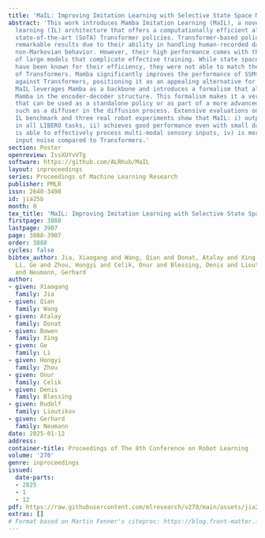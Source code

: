 ```yaml
---
title: 'MaIL: Improving Imitation Learning with Selective State Space Models'
abstract: 'This work introduces Mamba Imitation Learning (MaIL), a novel imitation
  learning (IL) architecture that offers a computationally efficient alternative to
  state-of-the-art (SoTA) Transformer policies. Transformer-based policies have achieved
  remarkable results due to their ability in handling human-recorded data with inherently
  non-Markovian behavior. However, their high performance comes with the drawback
  of large models that complicate effective training. While state space models (SSMs)
  have been known for their efficiency, they were not able to match the performance
  of Transformers. Mamba significantly improves the performance of SSMs and rivals
  against Transformers, positioning it as an appealing alternative for IL policies.
  MaIL leverages Mamba as a backbone and introduces a formalism that allows using
  Mamba in the encoder-decoder structure. This formalism makes it a versatile architecture
  that can be used as a standalone policy or as part of a more advanced architecture,
  such as a diffuser in the diffusion process. Extensive evaluations on the LIBERO
  IL benchmark and three real robot experiments show that MaIL: i) outperforms Transformers
  in all LIBERO tasks, ii) achieves good performance even with small datasets, iii)
  is able to effectively process multi-modal sensory inputs, iv) is more robust to
  input noise compared to Transformers.'
section: Poster
openreview: IssXUYvVTg
software: https://github.com/ALRhub/MaIL
layout: inproceedings
series: Proceedings of Machine Learning Research
publisher: PMLR
issn: 2640-3498
id: jia25b
month: 0
tex_title: 'MaIL: Improving Imitation Learning with Selective State Space Models'
firstpage: 3888
lastpage: 3907
page: 3888-3907
order: 3888
cycles: false
bibtex_author: Jia, Xiaogang and Wang, Qian and Donat, Atalay and Xing, Bowen and
  Li, Ge and Zhou, Hongyi and Celik, Onur and Blessing, Denis and Lioutikov, Rudolf
  and Neumann, Gerhard
author:
- given: Xiaogang
  family: Jia
- given: Qian
  family: Wang
- given: Atalay
  family: Donat
- given: Bowen
  family: Xing
- given: Ge
  family: Li
- given: Hongyi
  family: Zhou
- given: Onur
  family: Celik
- given: Denis
  family: Blessing
- given: Rudolf
  family: Lioutikov
- given: Gerhard
  family: Neumann
date: 2025-01-12
address:
container-title: Proceedings of The 8th Conference on Robot Learning
volume: '270'
genre: inproceedings
issued:
  date-parts:
  - 2025
  - 1
  - 12
pdf: https://raw.githubusercontent.com/mlresearch/v270/main/assets/jia25b/jia25b.pdf
extras: []
# Format based on Martin Fenner's citeproc: https://blog.front-matter.io/posts/citeproc-yaml-for-bibliographies/
---
```

